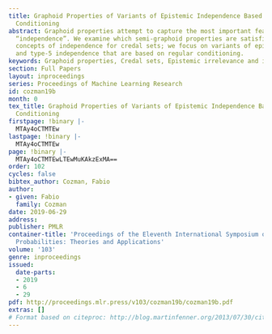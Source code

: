 ```yaml
---
title: Graphoid Properties of Variants of Epistemic Independence Based on Regular
  Conditioning
abstract: Graphoid properties attempt to capture the most important features of abstract
  “independence”. We examine which semi-graphoid properties are satisfied by various
  concepts of independence for credal sets; we focus on variants of epistemic, confirmational,
  and type-5 independence that are based on regular conditioning.
keywords: Graphoid properties, Credal sets, Epistemic irrelevance and independence
section: Full Papers
layout: inproceedings
series: Proceedings of Machine Learning Research
id: cozman19b
month: 0
tex_title: Graphoid Properties of Variants of Epistemic Independence Based on Regular
  Conditioning
firstpage: !binary |-
  MTAy4oCTMTEw
lastpage: !binary |-
  MTAy4oCTMTEw
page: !binary |-
  MTAy4oCTMTEwLTEwMuKAkzExMA==
order: 102
cycles: false
bibtex_author: Cozman, Fabio
author:
- given: Fabio
  family: Cozman
date: 2019-06-29
address: 
publisher: PMLR
container-title: 'Proceedings of the Eleventh International Symposium on Imprecise
  Probabilities: Theories and Applications'
volume: '103'
genre: inproceedings
issued:
  date-parts:
  - 2019
  - 6
  - 29
pdf: http://proceedings.mlr.press/v103/cozman19b/cozman19b.pdf
extras: []
# Format based on citeproc: http://blog.martinfenner.org/2013/07/30/citeproc-yaml-for-bibliographies/
---
```

